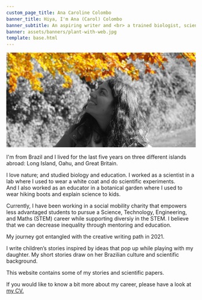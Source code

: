 ```yaml
---
custom_page_title: Ana Caroline Colombo
banner_title: Hiya, I'm Ana (Carol) Colombo
banner_subtitle: An aspiring writer and <br> a trained biologist, scientist, and educator
banner: assets/banners/plant-with-web.jpg
template: base.html
---
```


<img src="/assets/about-image-b&w-yellow-crop.jpg" class="about-img"
     alt="Photo of me looking up at fall leaves in a park.">

I'm from Brazil and I lived for the last five years on three different islands abroad: 
Long Island, Oahu, and Great Britain. 

I love nature; and studied biology and education. 
I worked as a scientist in a lab where I used to wear a white coat and do scientific experiments.  
And I also worked as an educator in a botanical garden where I used to wear hiking boots and explain science to kids.

Currently, I have been working in a social mobility charity that empowers less advantaged students to pursue a Science, Technology, 
Engineering, and Maths (STEM) career while supporting diversiy in the STEM. I believe that we can decrease inequality through mentoring and education.

My journey got entangled with the creative writing path in 2021. 

I write children’s stories inspired by ideas that pop up while playing with my daughter.
My short stories draw on her Brazilian culture and scientific background.

This website contains some of my stories and scientific papers.

If you would like to know a bit more about my career, please have a look at
<a href="https://www.acarolcolombo.com/cv/accolombo-cv-english.pdf" target="_blank" type="application/pdf" rel="external noopener noreferrer">my CV.</a>

